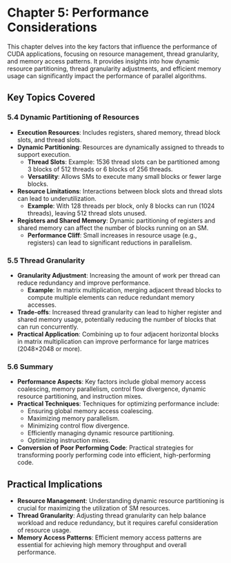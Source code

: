 # Chapter 5: Performance Considerations

This chapter delves into the key factors that influence the performance of CUDA applications, focusing on resource management, thread granularity, and memory access patterns. It provides insights into how dynamic resource partitioning, thread granularity adjustments, and efficient memory usage can significantly impact the performance of parallel algorithms.

## Key Topics Covered

### 5.4 Dynamic Partitioning of Resources
- **Execution Resources**: Includes registers, shared memory, thread block slots, and thread slots.
- **Dynamic Partitioning**: Resources are dynamically assigned to threads to support execution.
  - **Thread Slots**: Example: 1536 thread slots can be partitioned among 3 blocks of 512 threads or 6 blocks of 256 threads.
  - **Versatility**: Allows SMs to execute many small blocks or fewer large blocks.
- **Resource Limitations**: Interactions between block slots and thread slots can lead to underutilization.
  - **Example**: With 128 threads per block, only 8 blocks can run (1024 threads), leaving 512 thread slots unused.
- **Registers and Shared Memory**: Dynamic partitioning of registers and shared memory can affect the number of blocks running on an SM.
  - **Performance Cliff**: Small increases in resource usage (e.g., registers) can lead to significant reductions in parallelism.

### 5.5 Thread Granularity
- **Granularity Adjustment**: Increasing the amount of work per thread can reduce redundancy and improve performance.
  - **Example**: In matrix multiplication, merging adjacent thread blocks to compute multiple elements can reduce redundant memory accesses.
- **Trade-offs**: Increased thread granularity can lead to higher register and shared memory usage, potentially reducing the number of blocks that can run concurrently.
- **Practical Application**: Combining up to four adjacent horizontal blocks in matrix multiplication can improve performance for large matrices (2048×2048 or more).

### 5.6 Summary
- **Performance Aspects**: Key factors include global memory access coalescing, memory parallelism, control flow divergence, dynamic resource partitioning, and instruction mixes.
- **Practical Techniques**: Techniques for optimizing performance include:
  - Ensuring global memory access coalescing.
  - Maximizing memory parallelism.
  - Minimizing control flow divergence.
  - Efficiently managing dynamic resource partitioning.
  - Optimizing instruction mixes.
- **Conversion of Poor Performing Code**: Practical strategies for transforming poorly performing code into efficient, high-performing code.

## Practical Implications
- **Resource Management**: Understanding dynamic resource partitioning is crucial for maximizing the utilization of SM resources.
- **Thread Granularity**: Adjusting thread granularity can help balance workload and reduce redundancy, but it requires careful consideration of resource usage.
- **Memory Access Patterns**: Efficient memory access patterns are essential for achieving high memory throughput and overall performance.